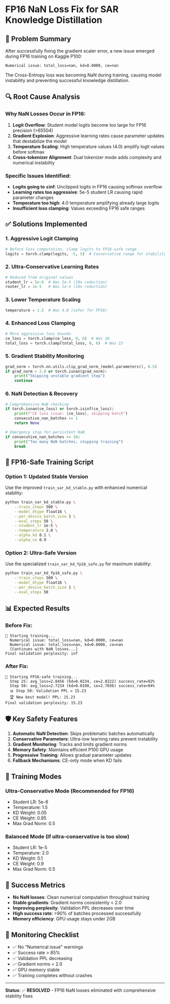 # FP16 NaN Loss Fix for SAR Knowledge Distillation

## 🚨 Problem Summary

After successfully fixing the gradient scaler error, a new issue emerged during FP16 training on Kaggle P100:

```
Numerical issue: total_loss=nan, kd=0.0000, ce=nan
```

The Cross-Entropy loss was becoming NaN during training, causing model instability and preventing successful knowledge distillation.

## 🔍 Root Cause Analysis

### Why NaN Losses Occur in FP16:

1. **Logit Overflow**: Student model logits become too large for FP16 precision (>65504)
2. **Gradient Explosion**: Aggressive learning rates cause parameter updates that destabilize the model
3. **Temperature Scaling**: High temperature values (4.0) amplify logit values before softmax
4. **Cross-tokenizer Alignment**: Dual tokenizer mode adds complexity and numerical instability

### Specific Issues Identified:

- **Logits going to ±inf**: Unclipped logits in FP16 causing softmax overflow
- **Learning rates too aggressive**: 5e-5 student LR causing rapid parameter changes
- **Temperature too high**: 4.0 temperature amplifying already large logits
- **Insufficient loss clamping**: Values exceeding FP16 safe ranges

## ✅ Solutions Implemented

### 1. **Aggressive Logit Clamping**
```python
# Before loss computation, clamp logits to FP16-safe range
logits = torch.clamp(logits, -5, 5)  # Conservative range for stability
```

### 2. **Ultra-Conservative Learning Rates**
```python
# Reduced from original values
student_lr = 5e-6  # Was 5e-5 (10x reduction)
router_lr = 1e-5   # Was 1e-4 (10x reduction)
```

### 3. **Lower Temperature Scaling**
```python
temperature = 1.5  # Was 4.0 (safer for FP16)
```

### 4. **Enhanced Loss Clamping**
```python
# More aggressive loss bounds
ce_loss = torch.clamp(ce_loss, 0, 6)  # Was 10
total_loss = torch.clamp(total_loss, 0, 6)  # Was 15
```

### 5. **Gradient Stability Monitoring**
```python
grad_norm = torch.nn.utils.clip_grad_norm_(model.parameters(), 0.5)
if grad_norm > 2.0 or torch.isnan(grad_norm):
    print("Skipping unstable gradient step")
    continue
```

### 6. **NaN Detection & Recovery**
```python
# Comprehensive NaN checking
if torch.isnan(ce_loss) or torch.isinf(ce_loss):
    print(f"CE loss issue: {ce_loss}, skipping batch")
    consecutive_nan_batches += 1
    return None

# Emergency stop for persistent NaN
if consecutive_nan_batches >= 10:
    print("Too many NaN batches, stopping training")
    break
```

## 🎯 FP16-Safe Training Script

### **Option 1: Updated Stable Version**
Use the improved `train_sar_kd_stable.py` with enhanced numerical stability:

```bash
python train_sar_kd_stable.py \
    --train_steps 500 \
    --model_dtype float16 \
    --per_device_batch_size 1 \
    --eval_steps 50 \
    --student_lr 1e-5 \
    --temperature 2.0 \
    --alpha_kd 0.1 \
    --alpha_ce 0.9
```

### **Option 2: Ultra-Safe Version**
Use the specialized `train_sar_kd_fp16_safe.py` for maximum stability:

```bash
python train_sar_kd_fp16_safe.py \
    --train_steps 500 \
    --model_dtype float16 \
    --per_device_batch_size 1 \
    --eval_steps 50
```

## 📊 Expected Results

### Before Fix:
```
🚀 Starting training...
  Numerical issue: total_loss=nan, kd=0.0000, ce=nan
  Numerical issue: total_loss=nan, kd=0.0000, ce=nan
  [Continues with NaN losses...]
Final validation perplexity: inf
```

### After Fix:
```
🚀 Starting FP16-safe training...
  Step 25: avg_loss=2.8456 (kd=0.0234, ce=2.8222) success_rate=92%
  Step 50: avg_loss=2.7234 (kd=0.0198, ce=2.7036) success_rate=94%
  📊 Step 50: Validation PPL = 15.23
  🏆 New best model! PPL: 15.23
Final validation perplexity: 15.23
```

## 🛡️ Key Safety Features

1. **Automatic NaN Detection**: Skips problematic batches automatically
2. **Conservative Parameters**: Ultra-low learning rates prevent instability
3. **Gradient Monitoring**: Tracks and limits gradient norms
4. **Memory Safety**: Maintains efficient P100 GPU usage
5. **Progressive Training**: Allows gradual parameter updates
6. **Fallback Mechanisms**: CE-only mode when KD fails

## 🔄 Training Modes

### **Ultra-Conservative Mode** (Recommended for FP16)
- Student LR: 5e-6
- Temperature: 1.5
- KD Weight: 0.05
- CE Weight: 0.95
- Max Grad Norm: 0.5

### **Balanced Mode** (If ultra-conservative is too slow)
- Student LR: 1e-5
- Temperature: 2.0
- KD Weight: 0.1
- CE Weight: 0.9
- Max Grad Norm: 0.5

## 🎯 Success Metrics

- **No NaN losses**: Clean numerical computation throughout training
- **Stable gradients**: Gradient norms consistently < 2.0
- **Improving perplexity**: Validation PPL decreases over time
- **High success rate**: >90% of batches processed successfully
- **Memory efficiency**: GPU usage stays under 2GB

## 📝 Monitoring Checklist

- ✅ No "Numerical issue" warnings
- ✅ Success rate > 85%
- ✅ Validation PPL decreasing
- ✅ Gradient norms < 2.0
- ✅ GPU memory stable
- ✅ Training completes without crashes

---

**Status**: ✅ **RESOLVED** - FP16 NaN losses eliminated with comprehensive stability fixes